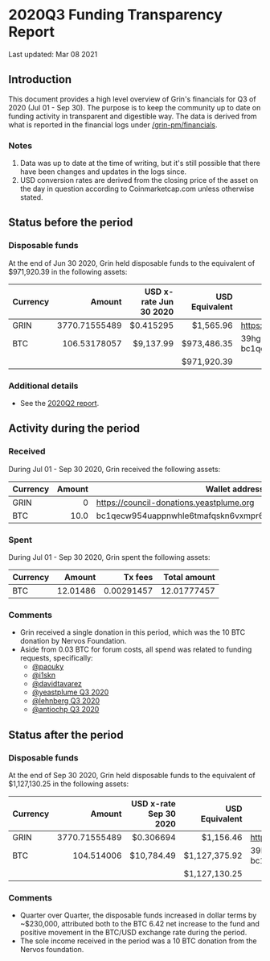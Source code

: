 # 2020Q3 Funding Transparency Report

Last updated: Mar 08 2021

## Introduction
This document provides a high level overview of Grin's financials for Q3 of 2020 (Jul 01 - Sep 30). The purpose is to keep the community up to date on funding activity in transparent and digestible way. The data is derived from what is reported in the financial logs under [/grin-pm/financials](https://github.com/mimblewimble/grin-pm/tree/master/financials).

### Notes

1. Data was up to date at the time of writing, but it's still possible that there have been changes and updates in the logs since.
2. USD conversion rates are derived from the closing price of the asset on the day in question according to Coinmarketcap.com unless otherwise stated. 

## Status before the period

### Disposable funds

At the end of Jun 30 2020, Grin held disposable funds to the equivalent of $971,920.39 in the following assets:

Currency | Amount | USD x-rate Jun 30 2020 | USD Equivalent | Wallet address(es)
|---|---:|---:|---:|---|
GRIN | 3770.71555489 | $0.415295 | $1,565.96 | https://donations.grin-tech.org
BTC | 106.53178057 | $9,137.99 | $973,486.35 | 39hgKkhfPFpwKRQ6yARGwU2uuVay69NKu4<br />bc1qecw954uappnwhle6tmafqskn6vxmpr6lmmuwfwldphfxplcshgnssy9kmx
| | | | $971,920.39 |

### Additional details
* See the [2020Q2 report](funding_transparency_2020Q2.md).

## Activity during the period

### Received

During Jul 01 - Sep 30 2020, Grin received the following assets: 

Currency | Amount | Wallet address(es)
|---|---:|---|
GRIN | 0 | https://council-donations.yeastplume.org
BTC | 10.0 | bc1qecw954uappnwhle6tmafqskn6vxmpr6lmmuwfwldphfxplcshgnssy9kmx

### Spent

During Jul 01 - Sep 30 2020, Grin spent the following assets:

Currency | Amount | Tx fees | Total amount |
|---|---:|---:|---:|
BTC | 12.01486 | 0.00291457 | 12.01777457 

### Comments
* Grin received a single donation in this period, which was the 10 BTC donation by Nervos Foundation.
* Aside from 0.03 BTC for forum costs, all spend was related to funding requests, specifically:
   * [@paouky](../../notes/20200728-meeting-governance.md#decision-approve-paouky-funding-request)
   * [@i1skn](../../notes/20200908-meeting-governance.md#decision-approve-i1skn-funding-request)
   * [@davidtavarez](../../notes/20200908-meeting-governance.md#decision-approve-dtavarez-funding-request)
   * [@yeastplume Q3 2020](../../notes/20200630-meeting-governance.md#decision-approve-yeastplume-funding-request)
   * [@lehnberg Q3 2020](../../notes/20200630-meeting-governance.md#decision-approve-lehnberg-funding-request)
   * [@antiochp Q3 2020](../../notes/20200630-meeting-governance.md#decision-approve-antiochp-funding-request)

## Status after the period

### Disposable funds

At the end of Sep 30 2020, Grin held disposable funds to the equivalent of $1,127,130.25 in the following assets:

Currency | Amount | USD x-rate Sep 30 2020 | USD Equivalent | Wallet address(es)
|---|---:|---:|---:|---|
GRIN | 3770.71555489 | $0.306694 | $1,156.46 | https://donations.grin-tech.org
BTC | 104.514006 | $10,784.49 | $1,127,375.92 | 39hgKkhfPFpwKRQ6yARGwU2uuVay69NKu4<br />bc1qecw954uappnwhle6tmafqskn6vxmpr6lmmuwfwldphfxplcshgnssy9kmx
| | | | $1,127,130.25 |

### Comments
* Quarter over Quarter, the disposable funds increased in dollar terms by ~$230,000, attributed both to the BTC 6.42 net increase to the fund and positive movement in the BTC/USD exchange rate during the period.
* The sole income received in the period was a 10 BTC donation from the Nervos foundation.